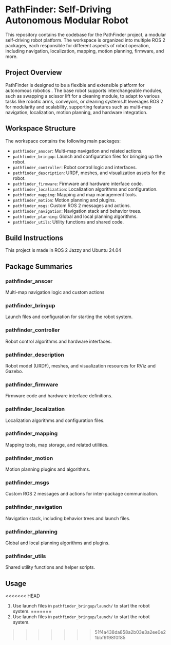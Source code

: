 
# PathFinder: Self-Driving Autonomous Modular Robot

This repository contains the codebase for the PathFinder project, a modular self-driving robot platform. The workspace is organized into multiple ROS 2 packages, each responsible for different aspects of robot operation, including navigation, localization, mapping, motion planning, firmware, and more.

## Project Overview
PathFinder is designed to be a flexible and extensible platform for autonomous robotics . The base robot supports interchangeable modules, such as swapping a scissor lift for a cleaning module, to adapt to various
 tasks like robotic arms, conveyors, or cleaning systems.It leverages ROS 2 for modularity and scalability, supporting features such as multi-map navigation, localization, motion planning, and hardware integration.

## Workspace Structure
The workspace contains the following main packages:

- `pathfinder_anscer`: Multi-map navigation and related actions.
- `pathfinder_bringup`: Launch and configuration files for bringing up the robot.
- `pathfinder_controller`: Robot control logic and interfaces.
- `pathfinder_description`: URDF, meshes, and visualization assets for the robot.
- `pathfinder_firmware`: Firmware and hardware interface code.
- `pathfinder_localization`: Localization algorithms and configuration.
- `pathfinder_mapping`: Mapping and map management tools.
- `pathfinder_motion`: Motion planning and plugins.
- `pathfinder_msgs`: Custom ROS 2 messages and actions.
- `pathfinder_navigation`: Navigation stack and behavior trees.
- `pathfinder_planning`: Global and local planning algorithms.
- `pathfinder_utils`: Utility functions and shared code.

## Build Instructions
This project is made in ROS 2 Jazzy and Ubuntu 24.04 

## Package Summaries
### pathfinder_anscer
Multi-map navigation logic and custom actions 

### pathfinder_bringup
Launch files and configuration for starting the robot system.

### pathfinder_controller
Robot control algorithms and hardware interfaces.

### pathfinder_description
Robot model (URDF), meshes, and visualization resources for RViz and Gazebo.

### pathfinder_firmware
Firmware code and hardware interface definitions.

### pathfinder_localization
Localization algorithms and configuration files.

### pathfinder_mapping
Mapping tools, map storage, and related utilities.

### pathfinder_motion
Motion planning plugins and algorithms.

### pathfinder_msgs
Custom ROS 2 messages and actions for inter-package communication.

### pathfinder_navigation
Navigation stack, including behavior trees and launch files.

### pathfinder_planning
Global and local planning algorithms and plugins.

### pathfinder_utils
Shared utility functions and helper scripts.

## Usage
<<<<<<< HEAD
1. Use launch files in `pathfinder_bringup/launch/` to start the robot system.
=======
1. Use launch files in `pathfinder_bringup/launch/` to start the robot system.
>>>>>>> 51f4a438da858a2b03e3a2ee0e21bbf9f98f0f85
